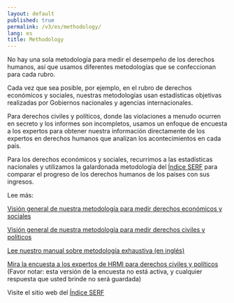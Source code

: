 ```yaml
---
layout: default
published: true
permalink: /v3/es/methodology/
lang: es
title: Methodology
---
```


No hay una sola metodología para medir el desempeño de los derechos humanos, así que usamos diferentes metodologías que se confeccionan para cada rubro.

Cada vez que sea posible, por ejemplo, en el rubro de derechos económicos y sociales, nuestras metodologías usan estadísticas objetivas realizadas por Gobiernos nacionales y agencias internacionales.

Para derechos civiles y políticos, donde las violaciones a menudo ocurren en secreto y los informes son incompletos, usamos un enfoque de encuesta a los expertos para obtener nuestra información directamente de los expertos en derechos humanos que analizan los acontecimientos en cada país.

Para los derechos económicos y sociales, recurrimos a las estadísticas nacionales y utilizamos la galardonada metodología del [Índice SERF](https://serfindex.uconn.edu/) para comparar el progreso de los derechos humanos de los países con sus ingresos.

Lee más:

[Visión general de nuestra metodología para medir derechos económicos y sociales](https://humanrightsmeasurement.org/es/metodologia/midiendo-derechos-economicos-y-sociales/)

[Visión general de nuestra metodología para medir derechos civiles y políticos](https://humanrightsmeasurement.org/es/metodologia/medicion-de-los-derechos-civiles-y-politicos/)

[Lee nuestro manual sobre metodología exhaustiva (en inglés)](https://humanrightsmeasurement.org/methodology-handbook/)

[Mira la encuesta a los expertos de HRMI para derechos civiles y políticos ](https://ugeorgia.qualtrics.com/jfe/preview/SV_d71YagJrGqcMq4R?Q_CHL=preview) (Favor notar: esta versión de la encuesta no está activa, y cualquier respuesta que usted brinde no será guardada)

Visite el sitio web del [Índice SERF](https://serfindex.uconn.edu/)
